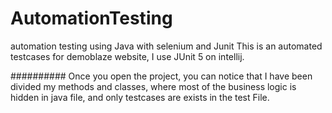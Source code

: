 # AutomationTesting
automation testing using Java with selenium and Junit
This is an automated testcases for demoblaze website, I use JUnit 5 on intellij.

########## Once you open the project, you can notice that I have been divided my methods and classes, where most of the business logic is hidden in java file, 
and only testcases are exists in the test File.
